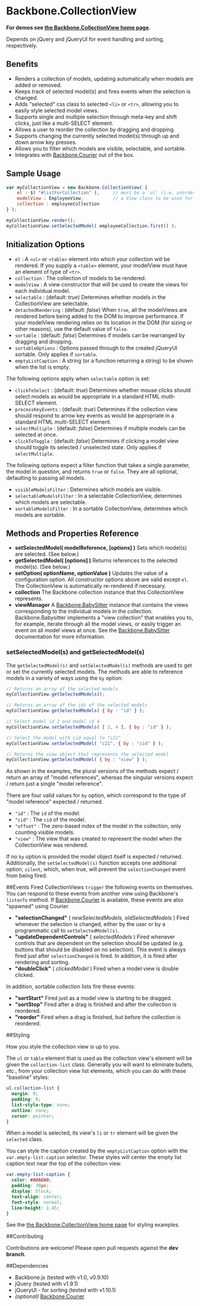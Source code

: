 # Backbone.CollectionView

__For demos see [the Backbone.CollectionView home page](http://rotundasoftware.github.com/backbone.collectionView/).__

Depends on jQuery and jQueryUI for event handling and sorting, respectively.

## Benefits

* Renders a collection of models, updating automatically when models are added or removed.
* Keeps track of selected model(s) and fires events when the selection is changed.
* Adds "selected" css class to selected `<li>` or `<tr>`, allowing you to easily style selected model views.
* Supports single and multiple selection through meta-key and shift clicks, just like a multi-SELECT element.
* Allows a user to reorder the collection by dragging and dropping.
* Supports changing the currently selected model(s) through up and down arrow key presses.
* Allows you to filter which models are visible, selectable, and sortable.
* Integrates with [Backbone.Courier](https://github.com/rotundasoftware/backbone.courier) out of the box.

## Sample Usage
```javascript
var myCollectionView = new Backbone.CollectionView( {
	el : $( "#listForCollection" ),		// must be a 'ul' (i.e. unordered list) or 'table' element
	modelView : EmployeeView,			// a View class to be used for rendering each model in the collection
	collection : employeeCollection
} );

myCollectionView.render();
myCollectionView.setSelectedModel( employeeCollection.first() );
```

## Initialization Options
* `el` : A `<ul>` or `<table>` element into which your collection will be rendered. If you supply a `<table>` element, your modelView must have an element of type of `<tr>`.
* `collection` : The collection of models to be rendered.
* `modelView` : A view constructor that will be used to create the views for each individual model.
* `selectable` : (default: _true_) Determines whether models in the CollectionView are selectable.
* `detachedRendering` : (default: _false_) When `true`, all the modelViews are rendered before being added to the DOM to improve performance. If your modelView rendering relies on its location in the DOM (for sizing or other reasons), use the default value of `false`.
* `sortable` : (default: _false_) Determines if models can be rearranged by dragging and dropping.
* `sortableOptions` : Options passed through to the created jQueryUI sortable.  Only applies if `sortable`.
* `emptyListCaption` : A string (or a function returning a string) to be shown when the list is empty.

The following options apply when `selectable` option is set:

* `clickToSelect` : (default: _true_) Determines whether mouse clicks should select models as would be appropriate in a standard HTML mutli-SELECT element.
* `processKeyEvents` : (default: _true_) Determines if the collection view should respond to arrow key events as would be appropriate in a standard HTML multi-SELECT element.
* `selectMultiple` : (default: _false_) Determines if multiple models can be selected at once.
* `clickToToggle` : (default: _false_) Determines if clicking a model view should toggle its selected / unselected state. Only applies if `selectMultiple`.

The following options expect a filter function that takes a single parameter, the model in question, and returns `true` or `false`. They are all optional, defaulting to passing all models.
* `visibleModelsFilter` : Determines which models are visible. 
* `selectableModelsFilter` : In a selectable CollectionView, determines which models are selectable.
* `sortableModelsFilter` : In a sortable CollectionView, determines which models are sortable.

## <a name="api"></a>Methods and Properties Reference

* __setSelectedModel( modelReference, [options] )__ Sets which model(s) are selected. (See below.)
* __getSelectedModel( [options] )__ Returns references to the selected model(s). (See below.)
* __setOption( optionName, optionValue )__ Updates the value of a configuration option.  All constructor options above are valid except `el`.  The CollectionView is automatically re-rendered if necessary.
* __collection__ The Backbone collection instance that this CollectionView represents.
* __viewManager__ A [Backbone.BabySitter](https://github.com/marionettejs/backbone.babysitter) instance that contains the views corresponding to the individual models in the collection. Backbone.Babysitter implements a "view collection" that enables you to, for example, iterate through all the model views, or easily trigger an event on all model views at once. See the [Backbone.BabySitter](https://github.com/marionettejs/backbone.babysitter) documentation for more information.


### <a name="setSelectedModel"></a>setSelectedModel(s) and getSelectedModel(s)

The `getSelectedModel(s)` and `setSelectedModel(s)` methods are used to get or set the currently selected models. The methods are able to reference models in a variety of ways using the `by` option:

```javascript
// Returns an array of the selected models
myCollectionView.getSelectedModels();

// Returns an array of the ids of the selected models
myCollectionView.getSelectedModels( { by : "id" } );

// Select model id 2 and model id 4
myCollectionView.setSelectedModels( [ 2, 4 ], { by : "id" } );

// Select the model with cid equal to "c21"
myCollectionView.setSelectedModel( "c21", { by : "cid" } );

// Returns the view object that represents the selected model
myCollectionView.getSelectedModel( { by : "view" } );
```

As shown in the examples, the plural versions of the methods expect / return an array of "model references", whereas the singular versions expect / return just a single "model reference".

There are four valid values for `by` option, which correspond to the type of "model reference" expected / returned.
* `"id"` : The `id` of the model.
* `"cid"` : The `cid` of the model.
* `"offset"` : The zero-based index of the model in the collection, only counting visible models.
* `"view"` : The view that was created to represent the model when the CollectionView was rendered.

If no `by` option is provided the model object itself is expected / returned. Additionally, the `setSelectedModel(s)` function accepts one additional option, `silent`, which, when true, will prevent the `selectionChanged` event from being fired.

##Events Fired
CollectionViews `trigger` the following events on themselves. You can respond to these events from another view using Backbone's `listenTo` method. If [Backbone.Courier](https://github.com/rotundasoftware/backbone.courier)
 is available, these events are also "spawned" using Courier.
* __"selectionChanged"__ ( _newSelectedModels, oldSelectedModels_ )  Fired whenever the selection is changed, either by the user or by a programmatic call to `setSelectedModel(s)`.
* __"updateDependentControls"__ ( _selectedModels_ ) Fired whenever controls that are dependent on the selection should be updated (e.g. buttons that should be disabled on no selection). This event is always fired just after `selectionChanged` is fired. In addition, it is fired after rendering and sorting.
* __"doubleClick"__ ( _clickedModel_ ) Fired when a model view is double clicked.

In addition, sortable collection lists fire these events:

* __"sortStart"__  Fired just as a model view is starting to be dragged.
* __"sortStop"__  Fired after a drag is finished and after the collection is reordered.
* __"reorder"__  Fired when a drag is finished, but before the collection is reordered.

##Styling

How you style the collection view is up to you.

The `ul` or `table` element that is used as the collection view's element will be given the `collection-list` class. Generally you will want to eliminate bullets, etc., from your collection view list elements, which you can do with these "baseline" styles:

```css
ul.collection-list {
  margin: 0;
  padding: 0;
  list-style-type: none;
  outline: none;
  cursor: pointer;
}
```

When a model is selected, its view's `li` or `tr` element will be given the `selected` class.

You can style the caption created by the `emptyListCaption` option with the `var.empty-list-caption` selector. These styles will center the empty list caption text near the top of the collection view.

```css
var.empty-list-caption {
  color: #A0A0A0;
  padding: 30px;
  display: block;
  text-align: center;
  font-style: normal;
  line-height: 1.45;
}
```

See the [the Backbone.CollectionView home page](http://rotundasoftware.github.com/backbone.collectionView/) for styling examples.

##Contributing

Contributions are welcome!  Please open pull requests against the __dev branch__.

##Dependencies
* Backbone.js (tested with v1.0, v0.9.10)
* jQuery (tested with v1.9.1)
* jQueryUI - for sorting (tested with v1.10.1)
* _(optional)_ [Backbone.Courier](https://github.com/rotundasoftware/backbone.courier)
